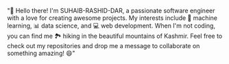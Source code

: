 "👋 Hello there! I'm SUHAIB-RASHID-DAR, a passionate software engineer with a love for creating awesome projects. My interests include 🤖 machine learning, 📊 data science, and 💻 web development. When I'm not coding, you can find me 🏞️ hiking in the beautiful mountains of Kashmir. Feel free to check out my repositories and drop me a message to collaborate on something amazing! 😄"
